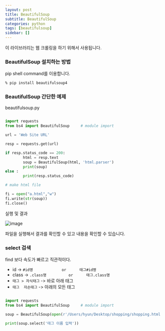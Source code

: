 ```yaml
---
layout: post
title: BeautifulSoup
subtitle: BeautifulSoup
categories: python
tags: [beautifulsoup]
sidebar: []
---
```


이 라이브러리는 웹 크롤링을 하기 위해서 사용됩니다.

### BeautifulSoup 설치하는 방법

pip shell command를 이용합니다.

```cmd
% pip install beautifulsoup4
```

### BeautifulSoup 간단한 예제

beautifulsoup.py

```python

import requests
from bs4 import BeautifulSoup     # module import

url = 'Web Site URL'

resp = requests.get(url)

if resp.status_code == 200:
        html = resp.text
        soup = BeautifulSoup(html, 'html.parser')
        print(soup)
else :
        print(resp.status_code)

# make html file

fi = open("a.html","w")
fi.write(str(soup))
fi.close()

```

실행 및 결과

![image](https://user-images.githubusercontent.com/62547169/123041036-bb8c0800-d42f-11eb-8627-ab27c77c2505.png)

파일을 실행해서 결과를 확인할 수 있고 내용을 확인할 수 있습니다.


### select 검색

find 보다 속도가 빠르고 직관적이다.


- id            ->              `#id명             or      태그#id명`
- class         ->              `.class명          or      태그.class명`
- `태그 > 자식태그`     ->      바로 아래 태그
- `태그  자손태그`     ->      아래의 모든 태그


```python

import requests
from bs4 import BeautifulSoup     # module import

soup = BeautifulSoup(open(r'/Users/hyun/Desktop/shopping/shopping.html'), 'html.parser')

print(soup.select('태그 이름 입력'))


```

